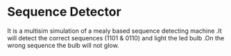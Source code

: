 # Sequence Detector
It is a multisim simulation of a mealy based sequence detecting machine .It will detect the correct sequences (1101 & 0110) and light the led bulb .On the wrong sequence the bulb will not glow.